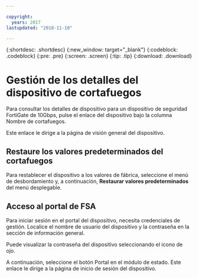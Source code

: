 ```yaml
---

copyright:
  years: 2017
lastupdated: "2018-11-10"

---
```


{:shortdesc: .shortdesc}
{:new_window: target="_blank"}
{:codeblock: .codeblock}
{:pre: .pre}
{:screen: .screen}
{:tip: .tip}
{:download: .download}

# Gestión de los detalles del dispositivo de cortafuegos

Para consultar los detalles de dispositivo para un dispositivo de seguridad FortiGate de 10Gbps, pulse el enlace del dispositivo bajo la columna Nombre de cortafuegos. 

Este enlace le dirige a la página de visión general del dispositivo.

## Restaure los valores predeterminados del cortafuegos

Para restablecer el dispositivo a los valores de fábrica, seleccione el menú de desbordamiento y, a continuación, **Restaurar valores predeterminados** del menú desplegable.

## Acceso al portal de FSA

Para iniciar sesión en el portal del dispositivo, necesita credenciales de gestión. Localice el nombre de usuario del dispositivo y la contraseña en la sección de información general. 

Puede visualizar la contraseña del dispositivo seleccionando el icono de ojo.

A continuación, seleccione el botón Portal en el módulo de estado. Este enlace le dirige a la página de inicio de sesión del dispositivo.
